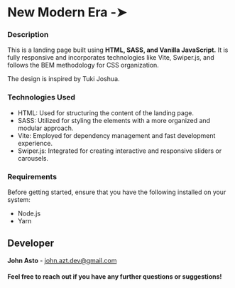 # New Modern Era   -➤

### Description

This is a landing page built using <b>HTML, SASS, and Vanilla JavaScript.</b> It is fully responsive and incorporates technologies like Vite, Swiper.js, and follows the BEM methodology for CSS organization.

The design is inspired by Tuki Joshua.

### Technologies Used

- HTML: Used for structuring the content of the landing page.
- SASS: Utilized for styling the elements with a more organized and modular approach.
- Vite: Employed for dependency management and fast development experience.
- Swiper.js: Integrated for creating interactive and responsive sliders or carousels.

### Requirements

Before getting started, ensure that you have the following installed on your system:

- Node.js
- Yarn

## Developer

<strong>John Asto</strong> - john.azt.dev@gmail.com

#### Feel free to reach out if you have any further questions or suggestions!